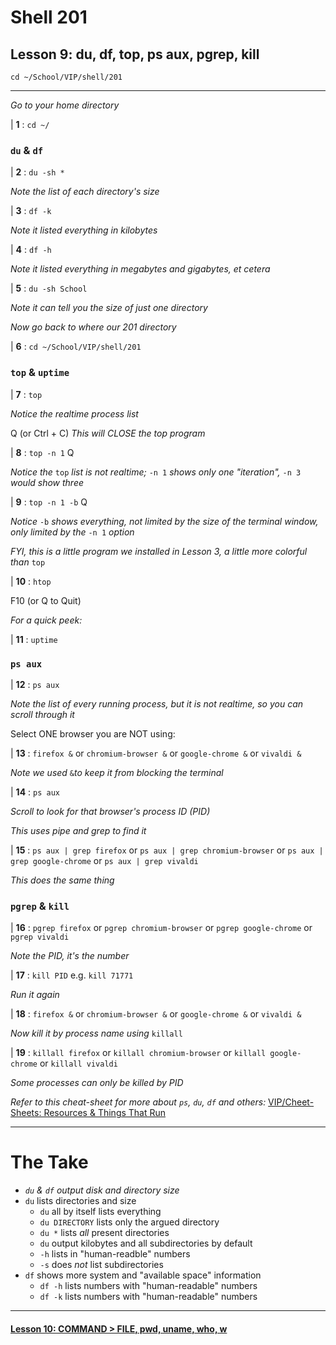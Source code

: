 # Shell 201
## Lesson 9: du, df, top, ps aux, pgrep, kill

`cd ~/School/VIP/shell/201`

___

*Go to your home directory*

| **1** : `cd ~/`

### `du` & `df`

| **2** : `du -sh *`

*Note the list of each directory's size*

| **3** : `df -k`

*Note it listed everything in kilobytes*

| **4** : `df -h`

*Note it listed everything in megabytes and gigabytes, et cetera*

| **5** : `du -sh School`

*Note it can tell you the size of just one directory*

*Now go back to where our 201 directory*

| **6** : `cd ~/School/VIP/shell/201`

### `top` & `uptime`

| **7** : `top`

*Notice the realtime process list*

Q (or Ctrl + C) *This will CLOSE the top program*

| **8** : `top -n 1` Q

*Notice the* `top` *list is not realtime;* `-n 1` *shows only one "iteration",* `-n 3` *would show three*

| **9** : `top -n 1 -b` Q

*Notice* `-b` *shows everything, not limited by the size of the terminal window, only limited by the* `-n 1` *option*

*FYI, this is a little program we installed in Lesson 3, a little more colorful than* `top`

| **10** : `htop`

F10 (or Q to Quit)

*For a quick peek:*

| **11** : `uptime`

### `ps aux`

| **12** : `ps aux`

*Note the list of every running process, but it is not realtime, so you can scroll through it*

Select ONE browser you are NOT using:

| **13** : `firefox &` or `chromium-browser &` or `google-chrome &` or `vivaldi &`

*Note we used* `&`*to keep it from blocking the terminal*

| **14** : `ps aux`

*Scroll to look for that browser's process ID (PID)*

*This uses pipe and grep to find it*

| **15** : `ps aux | grep firefox` or `ps aux | grep chromium-browser` or `ps aux | grep google-chrome` or `ps aux | grep vivaldi`

*This does the same thing*

### `pgrep` & `kill`

| **16** : `pgrep firefox` or `pgrep chromium-browser` or `pgrep google-chrome` or `pgrep vivaldi`

*Note the PID, it's the number*

| **17** : `kill PID` e.g. `kill 71771`

*Run it again*

| **18** : `firefox &` or `chromium-browser &` or `google-chrome &` or `vivaldi &`

*Now kill it by process name using* `killall`

| **19** : `killall firefox` or `killall chromium-browser` or `killall google-chrome` or `killall vivaldi`

*Some processes can only be killed by PID*

*Refer to this cheat-sheet for more about `ps`, `du`, `df` and others:* [VIP/Cheet-Sheets: Resources & Things That Run](https://github.com/inkVerb/VIP/blob/master/Cheat-Sheets/Resources.md)

___

# The Take

- *`du` & `df` output disk and directory size*
- `du` lists directories and size
  - `du` all by itself lists everything
  - `du DIRECTORY` lists only the argued directory
  - `du *` lists *all* present directories
  - `du` output kilobytes and all subdirectories by default
  - `-h` lists in "human-readble" numbers
  - `-s` does *not* list subdirectories
- `df` shows more system and "available space" information
  - `df -h` lists numbers with "human-readable" numbers
  - `df -k` lists numbers with "human-readable" numbers
___

#### [Lesson 10: COMMAND > FILE, pwd, uname, who, w](https://github.com/inkVerb/vip/blob/master/201-shell/Lesson-10.md)
